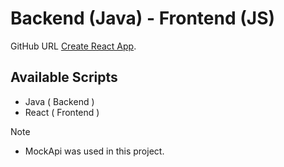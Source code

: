 # Backend (Java) - Frontend (JS)

GitHub URL [Create React App](https://github.com/facebook/create-react-app).

## Available Scripts

- Java  ( Backend )
- React ( Frontend )

Note
-  MockApi was used in this project.

